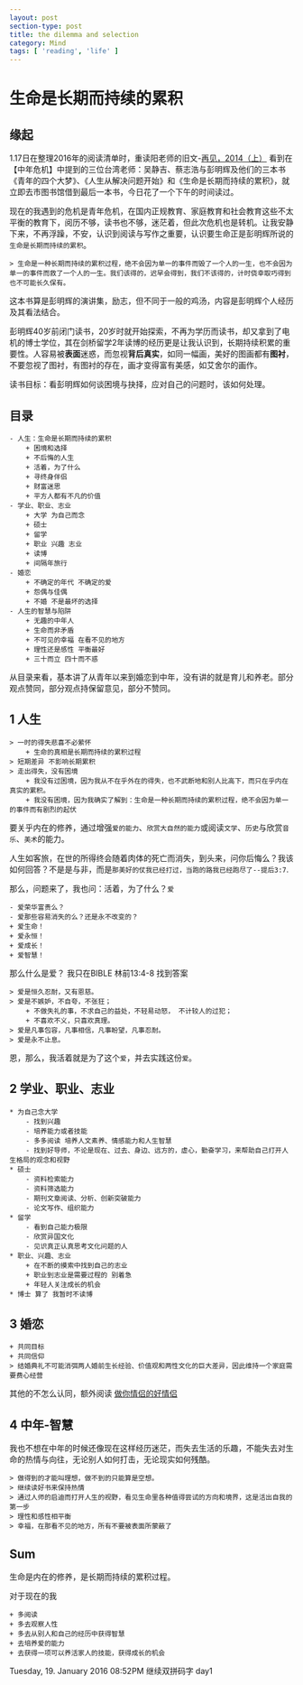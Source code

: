 ```yaml
---
layout: post
section-type: post
title: the dilemma and selection 
category: Mind
tags: [ 'reading', 'life' ]
---
```

# 生命是长期而持续的累积
## 缘起

1.17日在整理2016年的阅读清单时，重读阳老师的旧文-[再见，2014（上）](http://www.yangzhiping.com/psy/bye2014-01.html) 看到在【中年危机】中提到的三位台湾老师：吴静吉、蔡志浩与彭明辉及他们的三本书《青年的四个大梦》、《人生从解决问题开始》和《生命是长期而持续的累积》，就立即去市图书馆借到最后一本书，今日花了一个下午的时间读过。

现在的我遇到的危机是青年危机，在国内正规教育、家庭教育和社会教育这些不太平衡的教育下，阅历不够，读书也不够，迷茫着，但此次危机也是转机。让我安静下来，不再浮躁，不安，认识到阅读与写作之重要，认识要生命正是彭明辉所说的`生命是长期而持续的累积`。

	> 生命是一种长期而持续的累积过程，绝不会因为单一的事件而毁了一个人的一生，也不会因为单一的事件而救了一个人的一生。我们该得的，迟早会得到，我们不该得的，计时侥幸取巧得到也不可能长久保有。

这本书算是彭明辉的演讲集，励志，但不同于一般的鸡汤，内容是彭明辉个人经历及其看法结合。

彭明辉40岁前闭门读书，20岁时就开始探索，不再为学历而读书，却又拿到了电机的博士学位，其在剑桥留学2年读博的经历更是让我认识到，长期持续积累的重要性。人容易被**表面**迷惑，而忽视**背后真实**，如同一幅画，美好的图画都有**图衬**，不要忽视了图衬，有图衬的存在，画才变得富有美感，如艾舍尔的画作。

读书目标：看彭明辉如何谈困境与抉择，应对自己的问题时，该如何处理。

## 目录

	- 人生：生命是长期而持续的累积
		+ 困境和选择
		+ 不后悔的人生
		+ 活着，为了什么
		+ 寻终身伴侣
		+ 财富迷思
		+ 平方人都有不凡的价值
	- 学业、职业、志业
		+ 大学 为自己而念
		+ 硕士
		+ 留学
		+ 职业 兴趣 志业
		+ 读博
		+ 间隔年旅行
	- 婚恋
		+ 不确定的年代 不确定的爱
		+ 怨偶与佳偶
		+ 不婚 不是最坏的选择
	- 人生的智慧与陷阱
		+ 无趣的中年人
		+ 生命而非矛盾
		+ 不可见的幸福 在看不见的地方
		+ 理性还是感性 平衡最好
		+ 三十而立 四十而不惑

从目录来看，基本讲了从青年以来到婚恋到中年，没有讲的就是育儿和养老。部分观点赞同，部分观点持保留意见，部分不赞同。

## 1 人生

	> 一时的得失悲喜不必萦怀
		+ 生命的真相是长期而持续的累积过程
	> 短期差异 不影响长期累积
	> 走出得失，没有困境
		+ 我没有过困境，因为我从不在乎外在的得失，也不武断地和别人比高下，而只在乎内在真实的累积。
		+ 我没有困境，因为我确实了解到：生命是一种长期而持续的累积过程，绝不会因为单一的事件而有剧烈的起伏

要关乎内在的修养，通过增强`爱的能力`、`欣赏大自然的能力`或阅读`文学`、`历史`与欣赏`音乐`、`美术`的能力。

人生如客旅，在世的所得终会随着肉体的死亡而消失，到头来，问你后悔么？我该如何回答？不是是与非，而是`那美好的仗我已经打过，当跑的路我已经跑尽了--提后3:7`.

那么，问题来了，我也问：活着，为了什么？`爱`

	- 爱荣华富贵么？
	- 爱那些容易消失的么？还是永不改变的？
	+ 爱生命！
	+ 爱永恒！
	+ 爱成长！
	+ 爱智慧！
	
那么什么是爱？ 我只在BIBLE 林前13:4-8 找到答案

	> 爱是恒久忍耐，又有恩慈。  
	> 爱是不嫉妒，不自夸，不张狂；
		+ 不做失礼的事，不求自己的益处，不轻易动怒， 不计较人的过犯；
		+ 不喜欢不义，只喜欢真理。
	> 爱是凡事包容，凡事相信，凡事盼望，凡事忍耐。
	> 爱是永不止息。

恩，那么，我活着就是为了这个`爱`，并去实践这份`爱`。

## 2 学业、职业、志业

	* 为自己念大学
		- 找到兴趣
		- 培养能力或者技能
		- 多多阅读 培养人文素养、情感能力和人生智慧
		- 找到好导师，不论是现在、过去、身边、远方的，虚心，勤奋学习，来帮助自己打开人生格局的观念和视野
	* 硕士
		- 资料检索能力
		- 资料筛选能力
		- 期刊文章阅读、分析、创新突破能力
		- 论文写作、组织能力
	* 留学
		- 看到自己能力极限
		- 欣赏异国文化
		- 见识真正认真思考文化问题的人
	* 职业、兴趣、志业
		+ 在不断的摸索中找到自己的志业
		+ 职业到志业是需要过程的 别着急 
		+ 年轻人关注成长的机会
	* 博士 算了 我暂时不读博

## 3 婚恋

	+ 共同目标
	+ 共同信仰
	> 结婚典礼不可能消弭两人婚前生长经验、价值观和两性文化的巨大差异，因此维持一个家庭需要费心经营

其他的不怎么认同，额外阅读 [做你情侣的好情侣](http://book.douban.com/subject/1910876/) 

## 4 中年-智慧

我也不想在中年的时候还像现在这样经历迷茫，而失去生活的乐趣，不能失去对生命的热情与向往，无论别人如何打击，无论现实如何残酷。

	> 做得到的才能叫理想，做不到的只能算是空想。
	> 继续读好书来保持热情
	> 通过人师的启迪而打开人生的视野，看见生命里各种值得尝试的方向和境界，这是活出自我的第一步
	> 理性和感性相平衡
	> 幸福，在那看不见的地方，所有不要被表面所蒙蔽了
	
## Sum

生命是内在的修养，是长期而持续的累积过程。

对于现在的我

	+ 多阅读
	+ 多去观察人性
	+ 多去从别人和自己的经历中获得智慧
	+ 去培养爱的能力
	+ 去获得一项可以养活家人的技能，获得成长的机会

Tuesday, 19. January 2016 08:52PM 继续双拼码字 day1

